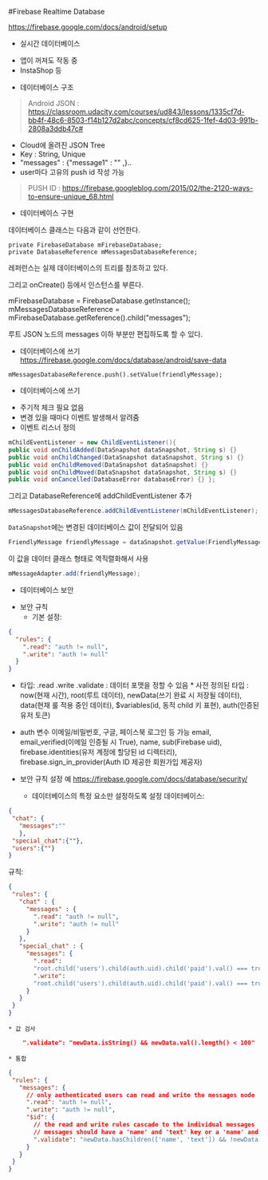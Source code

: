 #Firebase Realtime Database

https://firebase.google.com/docs/android/setup


* 실시간 데이터베이스

- 앱이 꺼져도 작동 중
- InstaShop 등

* 데이터베이스 구조

> Android JSON : https://classroom.udacity.com/courses/ud843/lessons/1335cf7d-bb4f-48c6-8503-f14b127d2abc/concepts/cf8cd625-1fef-4d03-991b-2808a3ddb47c#

- Cloud에 올려진 JSON Tree
- Key : String, Unique
- "messages" : {"message1" : "" ,}..
- user마다 고유의 push id 작성 가능

> PUSH ID : https://firebase.googleblog.com/2015/02/the-2120-ways-to-ensure-unique_68.html


* 데이터베이스 구현

데이터베이스 클래스는 다음과 같이 선언한다.
```
private FirebaseDatabase mFirebaseDatabase;
private DatabaseReference mMessagesDatabaseReference;
```
레퍼런스는 실제 데이터베이스의 트리를 참조하고 있다.

그리고 onCreate() 등에서 인스턴스를 부른다.

mFirebaseDatabase = FirebaseDatabase.getInstance();
mMessagesDatabaseReference = mFirebaseDatabase.getReference().child("messages");

루트 JSON 노드의 messages 이하 부분만 편집하도록 할 수 있다.

* 데이터베이스에 쓰기
https://firebase.google.com/docs/database/android/save-data

```
mMessagesDatabaseReference.push().setValue(friendlyMessage);
```

* 데이터베이스에 쓰기

- 주기적 체크 필요 없음
- 변경 있을 때마다 이벤트 발생해서 알려줌
- 이벤트 리스너 정의
```java
mChildEventListener = new ChildEventListener(){
public void onChildAdded(DataSnapshot dataSnapshot, String s) {}
public void onChildChanged(DataSnapshot dataSnapshot, String s) {}
public void onChildRemoved(DataSnapshot dataSnapshot) {}
public void onChildMoved(DataSnapshot dataSnapshot, String s) {}
public void onCancelled(DatabaseError databaseError) {} };
```
그리고 DatabaseReference에 addChildEventListener 추가

```java
mMessagesDatabaseReference.addChildEventListener(mChildEventListener);
```

`DataSnapshot`에는 변경된 데이터베이스 값이 전달되어 있음
```java
FriendlyMessage friendlyMessage = dataSnapshot.getValue(FriendlyMessage.class);
```
이 값을 데이터 클래스 형태로 역직렬화해서 사용
```java
mMessageAdapter.add(friendlyMessage);
```

* 데이터베이스 보안

- 보안 규칙
    * 기본 설정:
```json
{
  "rules": {
    ".read": "auth != null",
    ".write": "auth != null"
  }
}
```

   * 타입:
    .read
    .write
    .validate : 데이터 포맷을 정할 수 있음
    * 사전 정의된 타입 : now(현재 시간), root(루트 데이터), newData(쓰기 완료 시 저장될 데이터), data(현재 룰 적용 중인 데이터), $variables(id, 동적 child 키 표현), auth(인증된 유저 토큰)

- auth 변수
    이메일/비밀번호, 구글, 페이스북 로그인 등 가능
    email, email_verified(이메일 인증될 시 True), name, sub(Firebase uid), firebase.identities(유저 계정에 할당된 id 디렉터리), firebase.sign_in_provider(Auth ID 제공한 회원가입 제공자)

- 보안 규칙 설정 예
https://firebase.google.com/docs/database/security/

    * 데이터베이스의 특정 요소만 설정하도록 설정
데이터베이스: 
```json
{
 "chat": {
   "messages":""
   },
 "special_chat":{""},
 "users":{""}
}
```
규칙: 
```json
{
 "rules": {
   "chat" : {
     "messages" : {
       ".read": "auth != null",
       ".write": "auth != null"
     }
   },
   "special_chat" : {
     "messages": {
       ".read": 
       "root.child('users').child(auth.uid).child('paid').val() === true",
       ".write": 
       "root.child('users').child(auth.uid).child('paid').val() === true"
     }
   }
 }
}    
```

    * 값 검사
```json
    ".validate": "newData.isString() && newData.val().length() < 100"
```

    * 통합
```json
{
 "rules": {
   "messages": {
     // only authenticated users can read and write the messages node
     ".read": "auth != null",
     ".write": "auth != null",
     "$id": {
       // the read and write rules cascade to the individual messages
       // messages should have a 'name' and 'text' key or a 'name' and 'photoUrl' key
       ".validate": "newData.hasChildren(['name', 'text']) && !newData.hasChildren(['photoUrl']) || newData.hasChildren(['name', 'photoUrl']) && !newData.hasChildren(['text'])"
     }
   }
 }
}
```
